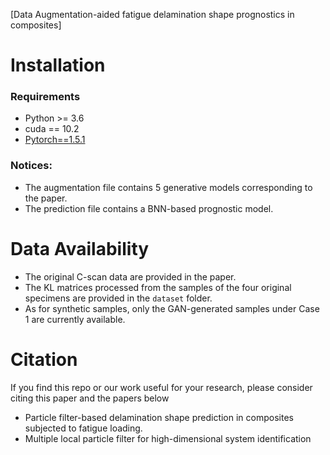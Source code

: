 [Data Augmentation-aided fatigue delamination shape prognostics in composites]

# Installation
### Requirements
* Python >= 3.6
* cuda == 10.2
* [Pytorch==1.5.1](https://pytorch.org/)


### Notices:
* The augmentation file contains 5 generative models corresponding to the paper.
* The prediction file contains a BNN-based prognostic model.

# Data Availability
* The original C-scan data are provided in the paper.
* The KL matrices processed from the samples of the four original specimens are provided in the `dataset` folder.
* As for synthetic samples, only the GAN-generated samples under Case 1 are currently available.

# Citation
If you find this repo or our work useful for your research, please consider citing this paper and the papers below

* Particle filter-based delamination shape prediction in composites subjected to fatigue loading.
* Multiple local particle filter for high-dimensional system identification
